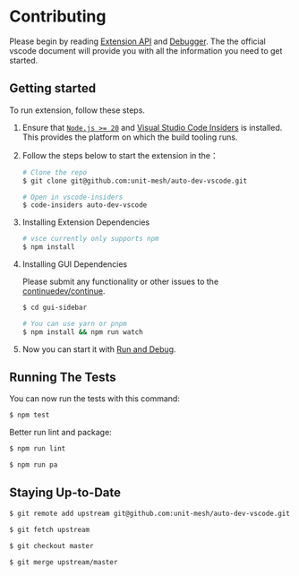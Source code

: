 # Contributing

Please begin by reading [Extension API](https://code.visualstudio.com/api) and [Debugger](https://code.visualstudio.com/docs/editor/debugging). The the official vscode document will provide you with all the information you need to get started.

## Getting started

To run extension, follow these steps.

1. Ensure that [`Node.js >= 20`](https://nodejs.org/zh-cn/) and [Visual Studio Code Insiders](https://code.visualstudio.com/insiders/) is installed. This provides the platform on which the build tooling runs.
2. Follow the steps below to start the extension in the：

    ```sh
    # Clone the repo
    $ git clone git@github.com:unit-mesh/auto-dev-vscode.git

    # Open in vscode-insiders
    $ code-insiders auto-dev-vscode
    ```

3. Installing Extension Dependencies

    ```sh
    # vsce currently only supports npm
    $ npm install
    ```

4. Installing GUI Dependencies

    Please submit any functionality or other issues to the [continuedev/continue](https://github.com/continuedev/continue/tree/main/gui).

    ```sh
    $ cd gui-sidebar

    # You can use yarn or pnpm
    $ npm install && npm run watch
    ```

5. Now you can start it with [Run and Debug](https://code.visualstudio.com/docs/editor/debugging).

## Running The Tests

You can now run the tests with this command:

```sh
$ npm test
```

Better run lint and package:

```sh
$ npm run lint

$ npm run pa
```

## Staying Up-to-Date

```sh
$ git remote add upstream git@github.com:unit-mesh/auto-dev-vscode.git

$ git fetch upstream

$ git checkout master

$ git merge upstream/master
```
